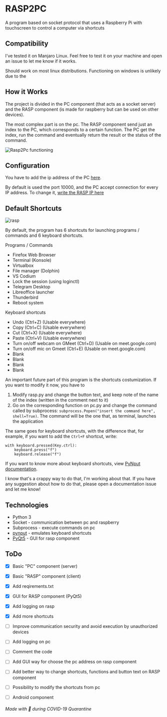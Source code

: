 # RASP2PC
A program based on socket protocol that uses a Raspberry Pi with touchscreen to control a computer via shortcuts

## Compatibility
I've tested it on Manjaro Linux.
Feel free to test it on your machine and open an issue to let me know if it works.

Should work on most linux distributions.
Functioning on windows is unlikely due to the 

## How it Works
The project is divided in the PC component (that acts as a socket server) and the RASP component (is made for raspberry but can be used on other devices).

The most complex part is on the pc. The RASP component send just an index to the PC, which corresponds to a certain function. The PC get the index, run the command and eventually return the result or the status of the command.

![Rasp2Pc functioning](https://user-images.githubusercontent.com/60071372/81484790-cd6d1480-9248-11ea-8d92-9ec84f5cc686.png)

## Configuration
You have to add the ip address of the PC [here](https://github.com/seepiol/Rasp2Pc/blob/master/rasp.py#L25).

By default is used the port 10000, and the PC accept connection for every IP address. To change it, [write the RASP IP here](https://github.com/seepiol/Rasp2Pc/blob/master/pc.py#L27)

## Default Shortcuts

![rasp](https://user-images.githubusercontent.com/60071372/81578778-8fd4cc80-93ab-11ea-9407-7295569f052f.png)

By default, the program has 6 shortcuts for launching programs / commands and 6 keyboard shortcuts.

Programs / Commands

- Firefox Web Browser
- Terminal (Konsole)
- Virtualbox
- File manager (Dolphin)
- VS Codium
- Lock the session (using loginctl)
- Telegram Desktop
- Libreoffice launcher
- Thunderbird
- Reboot system

Keyboard shortcuts

- Undo (Ctrl+Z) (Usable everywhere)
- Copy (Ctrl+C) (Usable everywhere)
- Cut (Ctrl+X) (Usable everywhere)
- Paste (Ctrl+V) (Usable everywhere)
- Turn on/off webcam on GMeet (Ctrl+D) (Usable on meet.google.com)
- Turn on/off mic on Gmeet (Ctrl+E) (Usable on meet.google.com)
- Blank
- Blank
- Blank
- Blank

An important future part of this program is the shortcuts costumization. If you want to modify it now, you have to 

1) Modify rasp.py and change the button text, and keep note of the name of the index (written in the comment next to it)
2) Go on the corresponding function on pc.py and change the command called by subprocess: `subprocess.Popen("insert the command here", shell=True)`. The command will be the one that, as terminal, launches the application

The same goes for keyboard shortcuts, with the difference that, for example, if you want to add the `Ctrl+F` shortcut, write:

```
with keyboard.pressed(Key.ctrl):
    keyboard.press("f")
    keyboard.release("f")
```
If you want to know more about keyboard shortcuts, view [PyNput documentation](https://pynput.readthedocs.io/en/latest/keyboard.html).


I know that's a crappy way to do that, I'm working about that. If you have any suggestion about how to do that, please open a documentation issue and let me know!


## Technologies
- Python 3
- Socket - communication between pc and raspberry
- Subprocess - execute commands on pc
- [pynput](https://pypi.org/project/pynput) - emulates keyboard shortcuts
- [PyQt5](https://riverbankcomputing.com/software/pyqt/) - GUI for rasp component

## ToDo
- [x] Basic "PC" component (server)
- [x] Basic "RASP" component (client)
- [x] Add reqirements.txt
- [X] GUI for RASP component (PyQt5)
- [X] Add logging on rasp
- [X] Add more shortcuts
- [ ] Improve communication security and avoid execution by unauthorized devices
- [ ] Add logging on pc
- [ ] Comment the code
- [ ] Add GUI way for choose the pc address on rasp component
- [ ] Add better way to change shortcuts, functions and button text on RASP component
- [ ] Possibility to modify the shortcuts from pc
- [ ] Android component


###### Made with 🖤 during COVID-19 Quarantine
